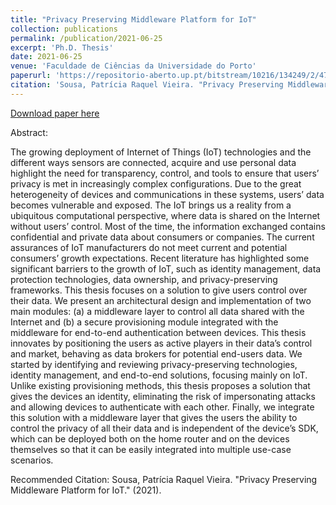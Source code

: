 ```yaml
---
title: "Privacy Preserving Middleware Platform for IoT"
collection: publications
permalink: /publication/2021-06-25
excerpt: 'Ph.D. Thesis'
date: 2021-06-25
venue: 'Faculdade de Ciências da Universidade do Porto'
paperurl: 'https://repositorio-aberto.up.pt/bitstream/10216/134249/2/477620.pdf'
citation: 'Sousa, Patrícia Raquel Vieira. "Privacy Preserving Middleware Platform for IoT." (2021).'
---
```


[Download paper here](https://repositorio-aberto.up.pt/bitstream/10216/134249/2/477620.pdf)

Abstract:

The growing deployment of Internet of Things (IoT) technologies and the different ways sensors are connected, acquire and use personal data highlight the need for transparency, control, and tools to ensure that users’ privacy is met in increasingly complex configurations. Due to the great heterogeneity of devices and communications in these systems, users’ data becomes vulnerable and exposed. The IoT brings us a reality from a ubiquitous computational perspective, where data is shared on the Internet without users’ control. Most of the time, the information exchanged contains confidential and private data about consumers or companies. The current assurances of IoT manufacturers do not meet current and potential consumers’ growth expectations. Recent literature has highlighted some significant barriers to the growth of IoT, such as identity management, data protection technologies, data ownership, and privacy-preserving frameworks. This thesis focuses on a solution to give users control over their data. We present an architectural design and implementation of two main modules: (a) a middleware layer to control all data shared with the Internet and (b) a secure provisioning module integrated with the middleware for end-to-end authentication between devices. This thesis innovates by positioning the users as active players in their data’s control and market, behaving as data brokers for potential end-users data. We started by identifying and reviewing privacy-preserving technologies, identity management, and end-to-end solutions, focusing mainly on IoT. Unlike existing provisioning methods, this thesis proposes a solution that gives the devices an identity, eliminating the risk of impersonating attacks and allowing devices to authenticate with each other. Finally, we integrate this solution with a middleware layer that gives the users the ability to control the privacy of all their data and is independent of the device’s SDK, which can be deployed both on the home router and on the devices themselves so that it can be easily integrated into multiple use-case scenarios.

Recommended Citation: Sousa, Patrícia Raquel Vieira. "Privacy Preserving Middleware Platform for IoT." (2021).